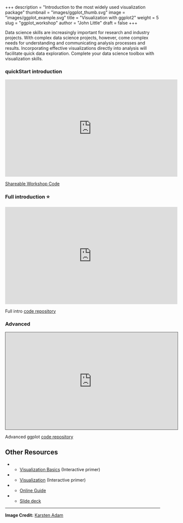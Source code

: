 +++
description = "Introduction to the most widely used visualization package"
thumbnail = "images/ggplot_thumb.svg"
image = "images/ggplot_example.svg"
title = "Visualization with ggplot2"
weight = 5
slug = "ggplot_workshop"
author = "John Little"
draft = false
+++
<!-- Image Credit:  https://www.flickr.com/photos/79237959@N02/12210424505/sizes/o/ -->

Data science skills are increasingly important for research and industry projects.  With complex data science projects, however, come complex needs for understanding and communicating analysis processes and results.  Incorporating effective visualizations directly into analysis will facilitate quick data exploration.  Complete your data science toolbox with visualization skills.  

### quickStart introduction

<iframe width="560" height="315" src="https://www.youtube.com/embed/TIJzx5eQbgk" title="YouTube video player" frameborder="0" allow="accelerometer; autoplay; clipboard-write; encrypted-media; gyroscope; picture-in-picture" allowfullscreen></iframe>  

[Shareable Workshop Code](https://github.com/libjohn/workshop_ggplot2)

### Full introduction ⭐

<iframe height="315" width="560" src="https://warpwire.duke.edu/w/v4gFAA/" frameborder="0" scrolling="0" allow="autoplay *; encrypted-media *; fullscreen *; picture-in-picture *;" allowfullscreen></iframe>

Full intro [code repository](https://github.com/amzoss/ggplot2-workshop)

### Advanced

<iframe src="https://library.capture.duke.edu/Panopto/Pages/Embed.aspx?id=b41df32a-cfa3-4e8c-b374-aab600f18fc7&autoplay=false&offerviewer=true&showtitle=true&showbrand=false&start=0&interactivity=all" width=560 height=315 style="border: 1px solid #464646;" allowfullscreen allow="autoplay"></iframe>

Advanced ggplot [code repository](https://github.com/amzoss/adv-ggplot2-F19)

<!--
<a href="https://duke.libcal.com/event/7299572" class="button">Register:<br>R for data science: visualization, pivot, join, regression<br> Feb. 4, 2021</a>  

<a href="https://duke.libcal.com/event/7336057" class="button">Register<br>Visualization in R using ggplot2<br> Mar. 23, 2021</a>  

-->

## Other Resources  


- * [Visualization Basics](https://rstudio.cloud/learn/primers/1.1)  (Interactive primer)
- * [Visualization](https://rstudio.cloud/learn/primers/3)  (Interactive primer)
- * [Online Guide](https://ggplot.library.duke.edu/)
- * [Slide deck](https://ggplot.library.duke.edu/slides/index.html)

***

**Image Credit:**  [	Karsten Adam](https://commons.wikimedia.org/wiki/File:Beta-distribution.svg)